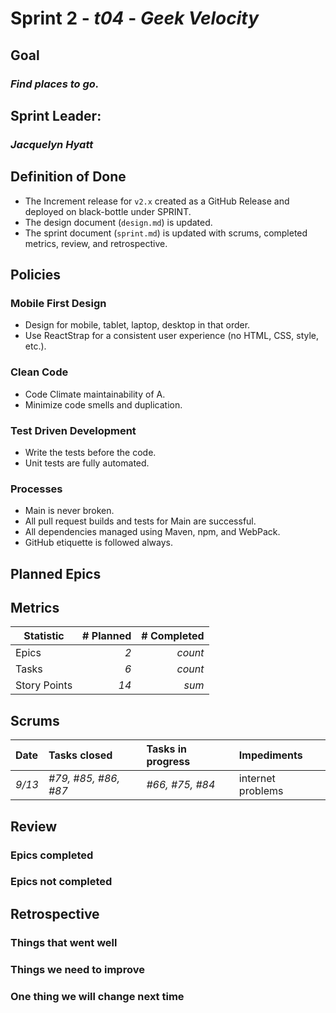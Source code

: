 # Sprint 2 - *t04* - *Geek Velocity*

## Goal
### *Find places to go.*

## Sprint Leader: 
### *Jacquelyn Hyatt*

## Definition of Done

* The Increment release for `v2.x` created as a GitHub Release and deployed on black-bottle under SPRINT.
* The design document (`design.md`) is updated.
* The sprint document (`sprint.md`) is updated with scrums, completed metrics, review, and retrospective.

## Policies

### Mobile First Design
* Design for mobile, tablet, laptop, desktop in that order.
* Use ReactStrap for a consistent user experience (no HTML, CSS, style, etc.).

### Clean Code
* Code Climate maintainability of A.
* Minimize code smells and duplication.

### Test Driven Development
* Write the tests before the code.
* Unit tests are fully automated.

### Processes
* Main is never broken. 
* All pull request builds and tests for Main are successful.
* All dependencies managed using Maven, npm, and WebPack.
* GitHub etiquette is followed always.


## Planned Epics


## Metrics

| Statistic | # Planned | # Completed |
| --- | ---: | ---: |
| Epics | *2* | *count* |
| Tasks |  *6*   | *count* | 
| Story Points |  *14*  | *sum* | 


## Scrums

| Date | Tasks closed  | Tasks in progress | Impediments |
| :--- | :--- | :--- | :--- |
| *9/13* | *#79, #85, #86, #87* | *#66, #75, #84* | internet problems | 


## Review

### Epics completed  

### Epics not completed 

## Retrospective

### Things that went well

### Things we need to improve

### One thing we will change next time
